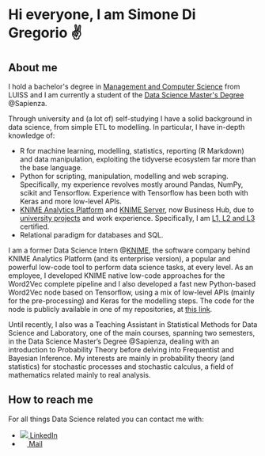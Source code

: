# Hi everyone, I am Simone Di Gregorio ✌️

## About me
I hold a bachelor's degree in [Management and Computer Science](https://www.luiss.it/ammissione/offerta-formativa/laurea-triennale/management-computer-science) from LUISS and I am currently a student of the [Data Science Master's Degree](http://datascience.i3s.uniroma1.it/it) @Sapienza. 

Through university and (a lot of) self-studying I have a solid background in data science, from simple ETL to modelling. In particular, I have in-depth knowledge of: 
- R for machine learning, modelling, statistics, reporting (R Markdown) and data manipulation, exploiting the tidyverse ecosystem far more than the base language.
- Python for scripting, manipulation, modelling and web scraping. Specifically, my experience revolves mostly around Pandas, NumPy, scikit and Tensorflow.  Experience with Tensorflow has been both with Keras and more low-level APIs.
- [KNIME Analytics Platform](https://www.knime.com/knime-analytics-platform) and [KNIME Server](https://www.knime.com/knime-business-hub), now Business Hub, due to [university projects](https://hub.knime.com/simonedigreg/spaces/Public/latest/FinalProjectMKT/Workflow%20Final%20Challenge~mEkn8g_JscCIzb3i) and work experience. Specifically, I am [L1, L2 and L3](https://www.knime.com/blog/certification-program-updates-for-users) certified.
- Relational paradigm for databases and SQL.

I am a former Data Science Intern @[KNIME](https://www.knime.com), the software company behind KNIME Analytics Platform (and its enterprise version), a popular and powerful low-code tool to perform data science tasks, at every level. As an employee, I developed KNIME native low-code approaches for the Word2Vec complete pipeline and I also developed a fast new Python-based Word2Vec node based on Tensorflow, using a mix of low-level APIs (mainly for the pre-processing) and Keras for the modelling steps. The code for the node is publicly available in one of my repositories, at [this link](https://github.com/sim2000dg/Word2VecPyNodeTF).

Until recently, I also was a Teaching Assistant in Statistical Methods for Data Science and Laboratory, one of the main courses, spanning two semesters, 
in the Data Science Master’s Degree @Sapienza, dealing with an introduction to Probability Theory before delving into Frequentist and Bayesian Inference. My interests are mainly in probability theory (and statistics) for stochastic processes and stochastic calculus, a field of mathematics related mainly to real analysis. 

## How to reach me
For all things Data Science related you can contact me with:
- [![](https://i.stack.imgur.com/gVE0j.png) LinkedIn](https://www.linkedin.com/in/simonedigregorio/)
- <a href="mailto:simone.digregorio.00@gmail.com"><img src="https://upload.wikimedia.org/wikipedia/commons/thumb/4/4e/Mail_%28iOS%29.svg/2048px-Mail_%28iOS%29.svg.png" width="14" /> Mail</a>
